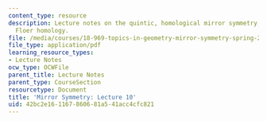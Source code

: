 ```yaml
---
content_type: resource
description: Lecture notes on the quintic, homological mirror symmetry, and Lagrangian
  Floer homology.
file: /media/courses/18-969-topics-in-geometry-mirror-symmetry-spring-2009/42bc2e161167860681a541acc4cfc821_MIT18_969s09_lec10.pdf
file_type: application/pdf
learning_resource_types:
- Lecture Notes
ocw_type: OCWFile
parent_title: Lecture Notes
parent_type: CourseSection
resourcetype: Document
title: 'Mirror Symmetry: Lecture 10'
uid: 42bc2e16-1167-8606-81a5-41acc4cfc821
---
```

